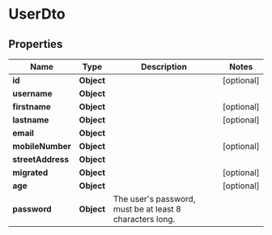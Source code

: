

# UserDto


## Properties

| Name | Type | Description | Notes |
|------------ | ------------- | ------------- | -------------|
|**id** | **Object** |  |  [optional] |
|**username** | **Object** |  |  |
|**firstname** | **Object** |  |  [optional] |
|**lastname** | **Object** |  |  [optional] |
|**email** | **Object** |  |  |
|**mobileNumber** | **Object** |  |  [optional] |
|**streetAddress** | **Object** |  |  |
|**migrated** | **Object** |  |  [optional] |
|**age** | **Object** |  |  [optional] |
|**password** | **Object** | The user&#39;s password, must be at least 8 characters long. |  |



